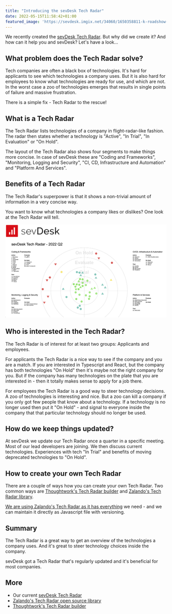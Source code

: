 ```yaml
---
title: "Introducing the sevDesk Tech Radar"
date: 2022-05-15T11:58:42+01:00
featured_image: 'https://sevdesk.imgix.net/34060/1650358811-k-roadshow-berlin-bw-31.jpg'
---
```


We recently created the [sevDesk Tech Radar](https://tech-radar.sevdesk.com). But why did we create it? And how can it help you and sevDesk? Let's have a look...

## What problem does the Tech Radar solve?

Tech companies are often a black box of technologies. It's hard for applicants to see which technologies a company uses. But it is also hard for employees to know what technologies are ready for use, and which are not. In the worst case a zoo of technologies emerges that results in single points of failure and massive frustration.

There is a simple fix - Tech Radar to the rescue!

## What is a Tech Radar

The Tech Radar lists technologies of a company in flight-radar-like fashion. The radar then states whether a technology is "Active", "In Trial", "In Evaluation" or "On Hold".

The layout of the Tech Radar also shows four segments to make things more concise. In case of sevDesk these are "Coding and Frameworks", "Monitoring, Logging and Security", "CI, CD, Infrastructure and Automation" and "Platform And Services".


## Benefits of a Tech Radar

The Tech Radar's superpower is that it shows a non-trivial amount of information in a very concise way.

You want to know what technologies a company likes or dislikes? One look at the Tech Radar will tell.

<img src="/img/sevdesk-tech-radar.jpg" alt="demo" class="img-responsive">

## Who is interested in the Tech Radar?

The Tech Radar is of interest for at least two groups: Applicants and employees.

For applicants the Tech Radar is a nice way to see if the company and you are a match. If you are interested in Typescript and React, but the company has both technologies "On Hold" then it's maybe
not the right company for you. But if the company has many technologies on the plate that you are interested in - then it totally makes sense to apply for a job there.

For employees the Tech Radar is a good way to steer technology decisions. A zoo of technologies is interesting and nice. But a zoo can kill a company if you only got few people that know about a technology. If a technology is no longer used then put it "On Hold" - and signal to everyone inside the company that that particular technology should no longer be used.

## How do we keep things updated?

At sevDesk we update our Tech Radar once a quarter in a specific meeting. Most of our lead developers are joining. We then discuss current technologies. Experiences with tech "In Trial" and benefits of moving deprecated technologies to "On Hold".

## How to create your own Tech Radar

There are a couple of ways how you can create your own Tech Radar. Two common ways are [Thoughtwork's Tech Radar builder](https://radar.thoughtworks.com/) and [Zalando's Tech Radar library](https://github.com/zalando/tech-radar). 

[We are using Zalando's Tech Radar as it has everything](https://tech-radar.sevdesk.com) we need - and we can maintain it directly as Javascript file with versioning.

## Summary

The Tech Radar is a great way to get an overview of the technologies a company uses. And it's great to
steer technology choices inside the company.

sevDesk got a Tech Radar that's regularly updated and it's beneficial for most companies.

## More

 * Our current [sevDesk Tech Radar](https://tech-radar.sevdesk.com)
 * [Zalando's Tech Radar open source library](https://github.com/zalando/tech-radar)
 * [Thoughtwork's Tech Radar builder](https://radar.thoughtworks.com/)
